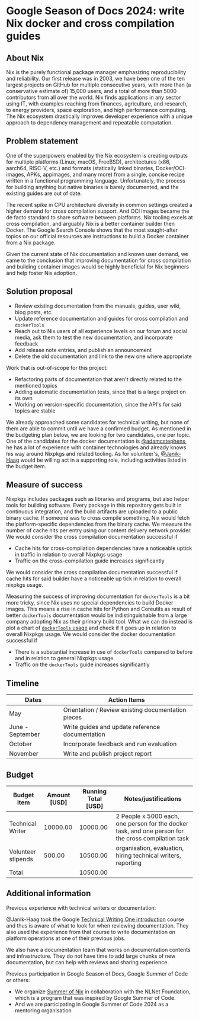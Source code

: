 # Google Season of Docs 2024: write Nix docker and cross compilation guides

## About Nix

Nix is the purely functional package manager emphasizing reproducibility and reliability.
Our first release was in 2003, we have been one of the ten largest projects on GitHub for multiple consecutive years, with more than (a conservative estimate of) 15,000 users, and a total of more than 5000 contributors from all over the world. Nix finds applications in any sector using IT, with examples reaching from finances, agriculture, and research, to energy providers, space exploration, and high performance computing. The Nix ecosystem drastically improves developer experience with a unique approach to dependency management and repeatable computation.

## Problem statement

One of the superpowers enabled by the Nix ecosystem is creating outputs for multiple platforms (Linux, macOS, FreeBSD), architectures (x86, aarch64, RISC-V, etc.) and formats (statically linked binaries, Docker/OCI-images, APKs, appimages, and many more) from a single, concise recipe written in a functional programming language.
Unfortunately, the process for building anything but native binaries is barely documented, and the existing guides are out of date.

The recent spike in CPU architecture diversity in common settings created a higher demand for cross compilation support. And OCI images became the de facto standard to share software between platforms.
Nix tooling excels at cross compilation, and arguably Nix is a better container builder then Docker. The Google Search Console shows that the most sought-after topics on our official resources are instructions to build a Docker container from a Nix package.

Given the current state of Nix documentation and known user demand, we came to the conclusion that improving documentation for cross compilation and building container images would be highly beneficial for Nix beginners and help foster Nix adoption.

## Solution proposal

- Review existing documentation from the manuals, guides, user wiki, blog posts, etc.
- Update reference documentation and guides for cross compilation and `dockerTools`
- Reach out to Nix users of all experience levels on our forum and social media, ask them to test the new documentation, and incorporate feedback
- Add release note entries, and publish an announcement
- Delete the old documentation and link to the new one where appropriate

Work that is out-of-scope for this project:

- Refactoring parts of documentation that aren't directly related to the mentioned topics
- Adding automatic documentation tests, since that is a large project on its own
- Working on version-specific documentation, since the API's for said topics are stable

We already approached some candidates for technical writing, but none of them are able to commit until we have a confirmed budget.
As mentioned in the budgeting plan below, we are looking for two candidates, one per topic. One of the candidates for the docker documentation is [@adamcstephens](https://github.com/adamcstephens), he has a lot of experience with container technologies and already knows his way around Nixpkgs and related tooling. As for volunteer's, [@Janik-Haag](https://github.com/Janik-Haag) would be willing act in a supporting role, including activities listed in the budget item.

## Measure of success

Nixpkgs includes packages such as libraries and programs, but also helper tools for building software.
Every package in this repository gets built in continuous integration, and the build artifacts are uploaded to a public binary cache.
If someone was to cross compile something, Nix would fetch the platform-specific dependencies from the binary cache.
We measure the number of cache hits per entry using our content delivery network provider.
We would consider the cross compilation documentation successful if

- Cache hits for cross-compilation dependencies have a noticeable uptick in traffic in relation to overall Nixpkgs usage
- Traffic on the cross-compilation guide increases significantly

We would consider the cross compilation documentation successful if cache hits for said builder have a noticeable up tick in relation to overall nixpkgs usage.

Measuring the success of improving documentation for `dockerTools` is a bit more tricky, since Nix uses no special dependencies to build Docker images.
This means a rise in cache hits for Python and Coreutils as result of better `dockerTools` documentation would be indistinguishable from a large company adopting Nix as their primary build tool.
What we can do instead is plot a chart of [`dockerTools` usage](https://github.com/search?q=lang%3Anix+dockerTools&type=code) and check if it goes up in relation to overall Nixpkgs usage.
We would consider the docker documentation successful if
- There is a substantial increase in use of `dockerTools` compared to before and in relation to general Nixpkgs usage.
- Traffic on the `dockerTools` guide increases significantly

## Timeline

| Dates | Action Items |
| ---------------- | -------------------------------------------------- |
| May | Orientation / Review existing documentation pieces |
| June - September | Write guides and update reference documentation |
| October | Incorporate feedback and run evaluation |
| November | Write and publish project report |


## Budget

| Budget item | Amount [USD] | Running Total [USD] | Notes/justifications |
| ------------------ | ------ | ------------- | --------------------------------------------------------------------------------------------------- |
| Technical Writer | 10000.00 | 10000.00 | 2 People x 5000 each, one person for the docker task, and one person for the cross compilation task |
| Volunteer stipends | 500.00 | 10500.00 | organisation, evaluation, hiring technical writers, reporting |
| Total | | 10500.00 | |


## Additional information

Previous experience with technical writers or documentation:

@Janik-Haag took the Google [Technical Writing One introduction](https://developers.google.com/tech-writing/one) course and thus is aware of what to look for when reviewing documentation.
They also used the experience from that course to write documentation on platform operations at one of their previous jobs.

We also have a documentation team that works on documentation contents and infrastructure.
They do not have time to add large chunks of new documentation, but can help with reviews and sharing experience.

Previous participation in Google Season of Docs, Google Summer of Code or others:

- We organize [Summer of Nix](https://github.com/ngi-nix/summer-of-nix) in collaboration with the NLNet Foundation, which is a program that was inspired by Google Summer of Code.
- And we are participating in Google Summer of Code 2024 as a mentoring organisation
